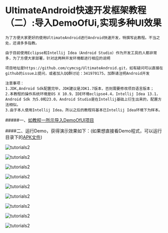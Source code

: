 UltimateAndroid快速开发框架教程（二）:导入DemoOfUi,实现多种UI效果
==========================
``为了方便大家更好的使用UltimateAndroid进行Android快速开发，特撰写此教程。不当之处，还请多多指教。`` 

``由于目前使用Eclipse和Intellij Idea（Android Studio）作为开发工具的人都非常多，为了方便大家部署，针对这两种开发环境都进行相应的说明``

``项目地址是https://github.com/cymcsg/UltimateAndroid.git，如有疑问可以直接在github的issue上提问，或者加入QQ群讨论：341970175，加群请注明Android开发``

    注意事项：
    1.JDK,Android Sdk配置完毕，JDK建议是JDK1.7版本，否则需要修改项目语言版本；
    2.本教程的操作系统环境是OS X 10.9，IDE环境eclipse4.4，Intellij Idea 13.1，Android Sdk 为5.0和23.0，Android Studio是在Intellij基础上衍生出来的，配置方法相似。
    3.由于本人使用Intellij Idea，所以之后的教程将基本已Intellij Idea环境下为样本。
    
    
#####一、[如教程一所示导入DemoOfUI项目](https://github.com/cymcsg/UltimateAndroid/blob/master/Tutorials/Chapter1_zh.md)

####二、运行Demo，获得演示效果如下：(如果想直接看Demo程式，可以运行目录下的[APK文件](https://github.com/cymcsg/UltimateAndroid/blob/master/DemoOfUI.apk))

![tutorials2](http://blog.marshalchen.com/images/tutorial2-1.gif)

![tutorials2](http://blog.marshalchen.com/images/tutorial2-2.gif)

![tutorials2](http://blog.marshalchen.com/images/tutorial2-3.gif)

![tutorials2](http://blog.marshalchen.com/images/tutorial2-4.gif)

![tutorials2](http://blog.marshalchen.com/images/tutorial2-5.gif)

![tutorials2](http://blog.marshalchen.com/images/tutorial2-6.gif)

![tutorials2](http://blog.marshalchen.com/images/tutorial2-7.gif)

![tutorials2](http://blog.marshalchen.com/images/tutorial2-8.gif)

![tutorials2](http://blog.marshalchen.com/images/tutorial2-9.gif)





